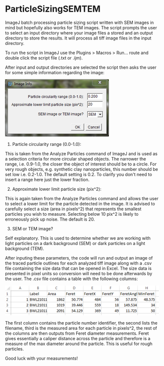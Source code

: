 # ParticleSizingSEMTEM
ImageJ batch processing particle sizing script written with SEM images in mind but hopefully also works for TEM images. The script prompts the user to select an input directory where your image files a stored and an output directory to store the results. It will process all tiff image files in the input directory.

To run the script in ImageJ use the Plugins > Macros > Run... route and double click the script file (.txt or .ijm).

After input and output directories are selected the script then asks the user for some simple information regarding the image:

![Image Info](https://github.com/blongbot/ParticleSizingSEMTEM/blob/master/Imageinfo.PNG)

1. Particle circularity range (0.0-1.0):

This is taken from the Analyze Particles command of ImageJ and is used as a selection criteria for more circular shaped objects. The narrower the range, i.e. 0.9-1.0, the closer the object of interest should be to a circle. For very rough objects, e.g. synthetic clay nanoparticles, this number should be set low i.e. 0.2-1.0. The default setting is 0.2. To clarify you don't need to insert a range here just the lower fraction.

2. Approximate lower limit particle size (pix^2):

This is again taken from the Analyze Particles command and allows the user to select a lower limit for the particle detected in the image. It is advised to carefully select a size (area in pixels^2) that represents the smallest particles you wish to measure. Selecting below 10 pix^2 is likely to erroneously pick up noise. The default is 20.

3. SEM or TEM image?

Self explanatory. This is used to determine whether we are working with light particles on a dark background (SEM) or dark particles on a light background (TEM).

After inputing these parameters, the code will run and output an image of the traced particle outlines for each analyzed tiff image along with a .csv file  containing the size data that can be opened in Excel. The size data is presented in pixel units so conversion will need to be done afterwards by the user. The .csv file contains a table with the following columns:

![Sample Output Table](https://github.com/blongbot/ParticleSizingSEMTEM/blob/master/csvoutput.PNG)

The first column contains the particle number identifier, the second lists the filename, third is the measured area for each particle in pixels^2, the rest of the columns are then outputs from Feret diameter measurements. Feret gives essentially a caliper distance across the particle and therefore is a measure of the max diameter around the particle. This is useful for rough particles.

Good luck with your measurements!

